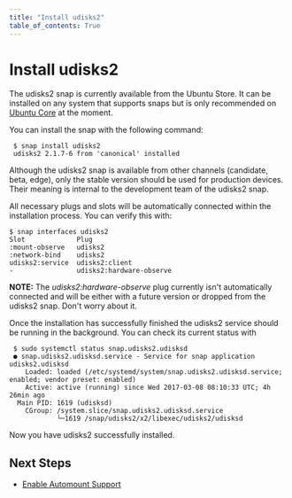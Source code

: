 ```yaml
---
title: "Install udisks2"
table_of_contents: True
---
```


# Install udisks2

The udisks2 snap is currently available from the Ubuntu Store. It can
be installed on any system that supports snaps but is only recommended on
[Ubuntu Core](https://www.ubuntu.com/core) at the moment.

You can install the snap with the following command:

```
 $ snap install udisks2
 udisks2 2.1.7-6 from 'canonical' installed
```

Although the udisks2 snap is available from other channels (candidate, beta, edge),
only the stable version should be used for production devices. Their meaning is internal
to the development team of the udisks2 snap.

All necessary plugs and slots will be automatically connected within the
installation process. You can verify this with:

```
$ snap interfaces udisks2
Slot             Plug
:mount-observe   udisks2
:network-bind    udisks2
udisks2:service  udisks2:client
-                udisks2:hardware-observe
```

**NOTE:** The _udisks2:hardware-observe_ plug currently isn't automatically
connected and will be either with a future version or dropped from the udisks2
snap. Don't worry about it.

Once the installation has successfully finished the udisks2 service should be
running in the background. You can check its current status with

```
 $ sudo systemctl status snap.udisks2.udisksd
 ● snap.udisks2.udisksd.service - Service for snap application udisks2.udisksd
    Loaded: loaded (/etc/systemd/system/snap.udisks2.udisksd.service; enabled; vendor preset: enabled)
    Active: active (running) since Wed 2017-03-08 08:10:33 UTC; 4h 26min ago
  Main PID: 1619 (udisksd)
    CGroup: /system.slice/snap.udisks2.udisksd.service
            └─1619 /snap/udisks2/x2/libexec/udisks2/udisksd
```

Now you have udisks2 successfully installed.

## Next Steps

 * [Enable Automount Support](reference/snap-configuration/automount.md)
